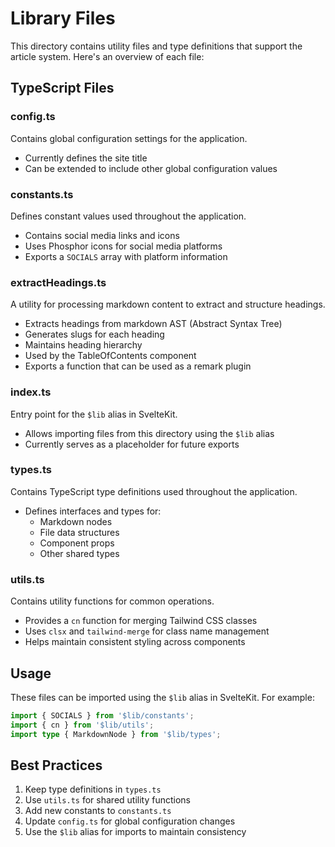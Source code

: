 # Library Files

This directory contains utility files and type definitions that support the article system. Here's an overview of each file:

## TypeScript Files

### config.ts
Contains global configuration settings for the application.
- Currently defines the site title
- Can be extended to include other global configuration values

### constants.ts
Defines constant values used throughout the application.
- Contains social media links and icons
- Uses Phosphor icons for social media platforms
- Exports a `SOCIALS` array with platform information

### extractHeadings.ts
A utility for processing markdown content to extract and structure headings.
- Extracts headings from markdown AST (Abstract Syntax Tree)
- Generates slugs for each heading
- Maintains heading hierarchy
- Used by the TableOfContents component
- Exports a function that can be used as a remark plugin

### index.ts
Entry point for the `$lib` alias in SvelteKit.
- Allows importing files from this directory using the `$lib` alias
- Currently serves as a placeholder for future exports

### types.ts
Contains TypeScript type definitions used throughout the application.
- Defines interfaces and types for:
  - Markdown nodes
  - File data structures
  - Component props
  - Other shared types

### utils.ts
Contains utility functions for common operations.
- Provides a `cn` function for merging Tailwind CSS classes
- Uses `clsx` and `tailwind-merge` for class name management
- Helps maintain consistent styling across components

## Usage

These files can be imported using the `$lib` alias in SvelteKit. For example:

```typescript
import { SOCIALS } from '$lib/constants';
import { cn } from '$lib/utils';
import type { MarkdownNode } from '$lib/types';
```

## Best Practices

1. Keep type definitions in `types.ts`
2. Use `utils.ts` for shared utility functions
3. Add new constants to `constants.ts`
4. Update `config.ts` for global configuration changes
5. Use the `$lib` alias for imports to maintain consistency
